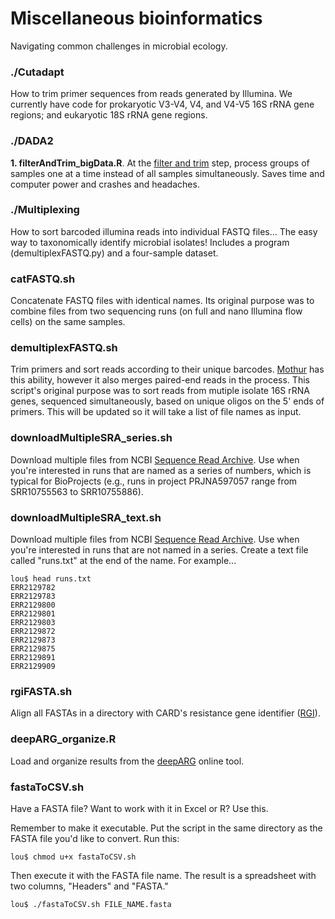 # Miscellaneous bioinformatics

Navigating common challenges in microbial ecology.

### ./Cutadapt
How to trim primer sequences from reads generated by Illumina. We currently have code for prokaryotic V3-V4, V4, and V4-V5 16S rRNA gene regions; and eukaryotic 18S rRNA gene regions.


### ./DADA2
<b>1. filterAndTrim_bigData.R</b>. At the [filter and trim](https://benjjneb.github.io/dada2/tutorial.html) step, process groups of samples one at a time instead of all samples simultaneously. Saves time and computer power and crashes and headaches.


### ./Multiplexing
How to sort barcoded illumina reads into individual FASTQ files... The easy way to taxonomically identify microbial isolates! Includes a program (demultiplexFASTQ.py) and a four-sample dataset.


### catFASTQ.sh
Concatenate FASTQ files with identical names. Its original purpose was to combine files from two sequencing runs (on full and nano Illumina flow cells) on the same samples. 


### demultiplexFASTQ.sh
Trim primers and sort reads according to their unique barcodes. [Mothur](https://mothur.org/wiki/make.contigs/) has this ability, however it also merges paired-end reads in the process. This script's original purpose was to sort reads from mutiple isolate 16S rRNA genes, sequenced simultaneously, based on unique oligos on the 5' ends of primers. This will be updated so it will take a list of file names as input.


### downloadMultipleSRA_series.sh
Download multiple files from NCBI [Sequence Read Archive](https://www.ncbi.nlm.nih.gov/sra). Use when you're interested in runs that are named as a series of numbers, which is typical for BioProjects (e.g., runs in project PRJNA597057 range from SRR10755563 to SRR10755886).


### downloadMultipleSRA_text.sh
Download multiple files from NCBI [Sequence Read Archive](https://www.ncbi.nlm.nih.gov/sra). Use when you're interested in runs that are not named in a series. Create a text file called "runs.txt" at the end of the name. For example...

```
lou$ head runs.txt
ERR2129782
ERR2129783
ERR2129800
ERR2129801
ERR2129803
ERR2129872
ERR2129873
ERR2129875
ERR2129891
ERR2129909
````


### rgiFASTA.sh
Align all FASTAs in a directory with CARD's resistance gene identifier ([RGI](https://card.mcmaster.ca/analyze/rgi)).


### deepARG_organize.R
Load and organize results from the [deepARG](https://bench.cs.vt.edu/deeparg_analyze/) online tool. 


### fastaToCSV.sh
Have a FASTA file? Want to work with it in Excel or R? Use this. 

Remember to make it executable. Put the script in the same directory as the FASTA file you'd like to convert. Run this:
```
lou$ chmod u+x fastaToCSV.sh
```

Then execute it with the FASTA file name. The result is a spreadsheet with two columns, "Headers" and "FASTA."
```
lou$ ./fastaToCSV.sh FILE_NAME.fasta
```

